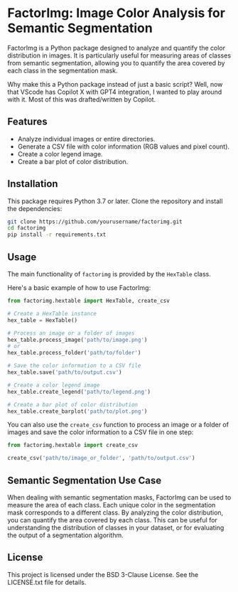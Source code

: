 
# FactorImg: Image Color Analysis for Semantic Segmentation

FactorImg is a Python package designed to analyze and quantify the color distribution in images. It is particularly useful for measuring areas of classes from semantic segmentation, allowing you to quantify the area covered by each class in the segmentation mask.

Why make this a Python package instead of just a basic script? Well, now that VScode has Copilot X with GPT4 integration, I wanted to play around with it. Most of this was drafted/written by Copilot.

## Features

- Analyze individual images or entire directories.
- Generate a CSV file with color information (RGB values and pixel count).
- Create a color legend image.
- Create a bar plot of color distribution.

## Installation

This package requires Python 3.7 or later. Clone the repository and install the dependencies:

```sh
git clone https://github.com/yourusername/factorimg.git
cd factorimg
pip install -r requirements.txt
```

## Usage

The main functionality of `factorimg` is provided by the `HexTable` class.

Here's a basic example of how to use FactorImg:

```python
from factorimg.hextable import HexTable, create_csv

# Create a HexTable instance
hex_table = HexTable()

# Process an image or a folder of images
hex_table.process_image('path/to/image.png')
# or
hex_table.process_folder('path/to/folder')

# Save the color information to a CSV file
hex_table.save('path/to/output.csv')

# Create a color legend image
hex_table.create_legend('path/to/legend.png')

# Create a bar plot of color distribution
hex_table.create_barplot('path/to/plot.png')
```

You can also use the `create_csv` function to process an image or a folder of images and save the color information to a CSV file in one step:

```python
from factorimg.hextable import create_csv

create_csv('path/to/image_or_folder', 'path/to/output.csv')
```

## Semantic Segmentation Use Case

When dealing with semantic segmentation masks, FactorImg can be used to measure the area of each class. Each unique color in the segmentation mask corresponds to a different class. By analyzing the color distribution, you can quantify the area covered by each class. This can be useful for understanding the distribution of classes in your dataset, or for evaluating the output of a segmentation algorithm.

## License

This project is licensed under the BSD 3-Clause License. See the LICENSE.txt file for details.
